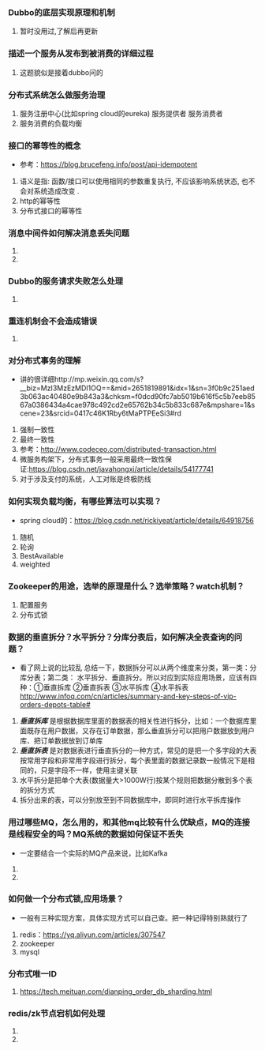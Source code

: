 ### Dubbo的底层实现原理和机制
1. 暂时没用过,了解后再更新
### 描述一个服务从发布到被消费的详细过程
1. 这题貌似是接着dubbo问的
### 分布式系统怎么做服务治理
1. 服务注册中心(比如spring cloud的eureka) 服务提供者 服务消费者
2. 服务消费的负载均衡
### 接口的幂等性的概念
- 参考：https://blog.brucefeng.info/post/api-idempotent
1. 语义是指: 函数/接口可以使用相同的参数重复执行, 不应该影响系统状态, 也不会对系统造成改变 .
2. http的幂等性
3. 分布式接口的幂等性
### 消息中间件如何解决消息丢失问题
1.
2.
### Dubbo的服务请求失败怎么处理
1.
### 重连机制会不会造成错误
1. 
### 对分布式事务的理解
- 讲的很详细http://mp.weixin.qq.com/s?__biz=MzI3MzEzMDI1OQ==&mid=2651819891&idx=1&sn=3f0b9c251aed3b063ac40480e9b843a3&chksm=f0dcd90fc7ab5019b616f5c5b7eeb8567a0386434a4cae978c492cd2e65762b34c5b833c687e&mpshare=1&scene=23&srcid=0417c46K1Rby6tMaPTPEeSi3#rd
1. 强制一致性
2. 最终一致性
3. 参考：http://www.codeceo.com/distributed-transaction.html
4. 微服务构架下，分布式事务一般采用最终一致性保证:https://blog.csdn.net/javahongxi/article/details/54177741
5. 对于涉及支付的系统，人工对账是终极防线
### 如何实现负载均衡，有哪些算法可以实现？
- spring cloud的：https://blog.csdn.net/rickiyeat/article/details/64918756
1. 随机
2. 轮询 
3. BestAvailable
4. weighted
### Zookeeper的用途，选举的原理是什么？选举策略？watch机制？
1. 配置服务
2. 分布式锁
### 数据的垂直拆分？水平拆分？分库分表后，如何解决全表查询的问题？
- 看了网上说的比较乱 总结一下，数据拆分可以从两个维度来分类，第一类：分库分表；第二类：
  水平拆分、垂直拆分。所以对应到实际应用场景，应该有四种：①垂直拆库 ②垂直拆表 ③水平拆库
  ④水平拆表
  http://www.infoq.com/cn/articles/summary-and-key-steps-of-vip-orders-depots-table#
1. ***垂直拆库*** 是根据数据库里面的数据表的相关性进行拆分，比如：一个数据库里面既存在用户数据，又存在订单数据，那么垂直拆分可以把用户数据放到用户库、把订单数据放到订单库
2. ***垂直拆表*** 是对数据表进行垂直拆分的一种方式，常见的是把一个多字段的大表按常用字段和非常用字段进行拆分，每个表里面的数据记录数一般情况下是相同的，只是字段不一样，使用主键关联
3. 水平拆分是把单个大表(数据量大>1000W行)按某个规则把数据分散到多个表的拆分方式
4. 拆分出来的表，可以分别放至到不同数据库中，即同时进行水平拆库操作
### 用过哪些MQ，怎么用的，和其他mq比较有什么优缺点，MQ的连接是线程安全的吗？MQ系统的数据如何保证不丢失
- 一定要结合一个实际的MQ产品来说，比如Kafka
1. 
2. 
### 如何做一个分布式锁,应用场景？
- 一般有三种实现方案，具体实现方式可以自己查。把一种记得特别熟就行了
1. redis：https://yq.aliyun.com/articles/307547
2. zookeeper
3. mysql
### 分布式唯一ID
1. https://tech.meituan.com/dianping_order_db_sharding.html
### redis/zk节点宕机如何处理
1.
2.
